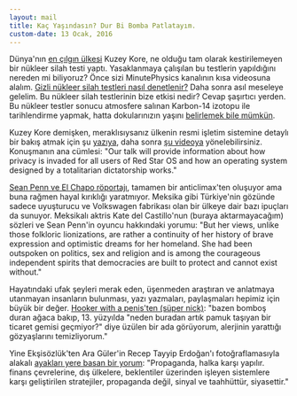 ```yaml
---
layout: mail
title: Kaç Yaşındasın? Dur Bi Bomba Patlatayım. 
custom-date: 13 Ocak, 2016
---
```

Dünya'nın [en çılgın ülkesi](https://www.youtube.com/watch?v=lM6rliphNdw) Kuzey Kore, ne olduğu tam olarak kestirilemeyen bir nükleer silah testi yaptı. Yasaklanmaya çalışılan bu testlerin yapıldığını nereden mi biliyoruz? Önce sizi MinutePhysics kanalının kısa videosuna alalım. [Gizli nükleer silah testleri nasıl denetlenir?](https://www.youtube.com/watch?v=daZ7IQFqPyA) Daha sonra asıl meseleye gelelim. Bu nükleer silah testlerinin bize etkisi nedir? Cevap şaşırtıcı yerden. Bu nükleer testler sonucu atmosfere salınan Karbon-14 izotopu ile tarihlendirme yapmak, hatta dokularınızın yaşını [belirlemek bile mümkün](http://www.radiolab.org/story/carbon/).   

Kuzey Kore demişken, meraklısıysanız ülkenin resmi işletim sistemine detaylı bir bakış atmak için şu [yazıya](http://hackaday.com/2015/12/30/32c3-inside-glorious-leaders-operating-system/), daha sonra [şu videoya](https://media.ccc.de/v/32c3-7174-lifting_the_fog_on_red_star_os#video) yönelebilirsiniz. Konuşmanın ana cümlesi: "Our talk will provide information about how privacy is invaded for all users of Red Star OS and how an operating system designed by a totalitarian dictatorship works."  

[Sean Penn ve El Chapo röportajı](http://www.rollingstone.com/culture/features/el-chapo-speaks-20160109), tamamen bir anticlimax'ten oluşuyor ama buna rağmen hayal kırıklığı yaratmıyor. Meksika gibi Türkiye'nin gözünde sadece uyuşturucu ve Volkswagen fabrikası olan bir ülkeye dair bazı ipuçları da sunuyor. Meksikalı aktris Kate del Castillo'nun (buraya aktarmayacağım) sözleri ve Sean Penn'in oyuncu hakkındaki yorumu: "But her views, unlike those folkloric lionizations, are rather a continuity of her history of brave expression and optimistic dreams for her homeland. She had been outspoken on politics, sex and religion and is among the courageous independent spirits that democracies are built to protect and cannot exist without."  

Hayatındaki ufak şeyleri merak eden, üşenmeden araştıran ve anlatmaya utanmayan insanların bulunması, yazı yazmaları, paylaşmaları hepimiz için büyük bir değer. [Hooker with a penis'ten (süper nick)](https://eksisozluk.com/entry/52854379): "bazen bomboş duran ağaca bakıp, 13\. yüzyılda "neden buradan artık pamuk taşıyan bir ticaret gemisi geçmiyor?" diye üzülen bir ada görüyorum, alerjinin yarattığı gözyaşlarını temizliyorum."  

Yine Ekşisözlük'ten Ara Güler'in Recep Tayyip Erdoğan'ı fotoğraflamasıyla alakalı [ayakları yere basan bir yorum](https://eksisozluk.com/entry/57199127): "Propaganda, halka karşı yapılır. finans çevrelerine, dış ülkelere, beklentiler üzerinden işleyen sistemlere karşı geliştirilen stratejiler, propaganda değil, sinyal ve taahhüttür, siyasettir."